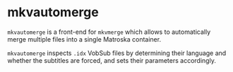 # mkvautomerge

`mkvautomerge` is a front-end for `mkvmerge` which allows to automatically merge
multiple files into a single Matroska container.

`mkvautomerge` inspects `.idx` VobSub files by determining their language and
whether the subtitles are forced, and sets their parameters accordingly.
